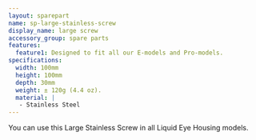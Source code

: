 ```yaml
---
layout: sparepart
name: sp-large-stainless-screw
display_name: large screw
accessory_group: spare parts
features:
  feature1: Designed to fit all our E-models and Pro-models.
specifications:
  width: 100mm
  height: 100mm
  depth: 30mm
  weight: ± 120g (4.4 oz).
  material: |
   - Stainless Steel
---
```

You can use this Large Stainless Screw in all Liquid Eye Housing models.
